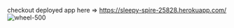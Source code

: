 checkout deployed app here => https://sleepy-spire-25828.herokuapp.com/
![wheel-500](https://user-images.githubusercontent.com/73517678/118390431-aa8bf200-b64c-11eb-887f-3e84286d50fe.png)
